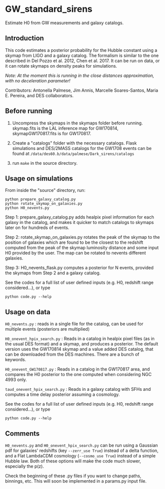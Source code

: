 # GW_standard_sirens
Estimate H0 from GW measurements and galaxy catalogs. 

## Introduction

This code estimates a posterior probability for the Hubble constant using a skymap from LIGO and a galaxy catalog. The formalism is similar to the one described in Del Pozzo et al. 2012, Chen et al. 2017. It can be run on data, or it can rotate skymaps on density peaks for simulations.

*Note: At the moment this is running in the close distances approximation, with no deceleration parameter!*

Contributors: Antonella Palmese, Jim Annis, Marcelle Soares-Santos, Maria E. Pereira, and DES collaborators.

## Before running 

1. Uncompress the skymaps in the skymaps folder before running. skymap.fits is the LAL inference map for GW170814, skymapGW170817.fits is for GW170817.

2. Create a "catalogs" folder with the necessary catalogs. Flask simulations and DES/2MASS catalogs for the GW1708 events can be found at ```/data/des60.b/data/palmese/Dark_sirens/catalogs```

3. run ```make``` in the source directory.

## Usage on simulations

From inside the "source" directory, run:

```
python prepare_galaxy_catalog.py
python rotate_skymap_on_galaxies.py
python H0_nevents.py
```

Step 1: prepare_galaxy_catalog.py adds healpix pixel information for each galaxy in the catalog, and makes it quicker to match catalogs to skymaps later on for hundreds of events.

Step 2: rotate_skymap_on_galaxies.py rotates the peak of the skymap to the position of galaxies which are found to be the closest to the redshift computed from the peak of the skymap luminosity distance and some input H0 provided by the user. The map can be rotated to nevents different galaxies. 

Step 3: H0_nevents_flask.py computes a posterior for N events, provided the skymaps from Step 2 and a galaxy catalog.

See the codes for a full list of user defined inputs (e.g. H0, redshift range considered...), or type 

```python code.py --help```

## Usage on data

```H0_nevents.py``` : reads in a single file for the catalog, can be used for multiple events (posteriors are multiplied)

```H0_onevent_hpix_search.py```  : Reads in a catalog in healpix pixel files (as in the usual DES format) and a skymap, and produces a posterior. The default version uses the GW170814 skymap and a value added DES catalog, that can be downloaded from the DES machines. There are a bunch of keywords.

```H0_onevent_GW170817.py``` : Reads in a catalog in the GW170817 area, and compares the H0 posterior to the one computed when considering NGC 4993 only.

```taud_onevent_hpix_search.py``` :  Reads in a galaxy catalog with SFHs and computes a time delay posterior assuming a cosmology.

See the codes for a full list of user defined inputs (e.g. H0, redshift range considered...), or type 

```python code.py --help```

## Comments

```H0_nevents.py``` and ```H0_onevent_hpix_search.py``` can be run using a Gaussian pdf for galaxies' redshifts (key ```--zerr_use True```) instead of a delta function, and a Flat LambdaCDM cosmology (```--cosmo_use True```) instead of a simple Hubble law. Both of these options will make the code much slower, especially the p(z).

Check the beginning of these .py files if you want to change paths, binnings, etc. This will soon be implemented in a params.py input file.
